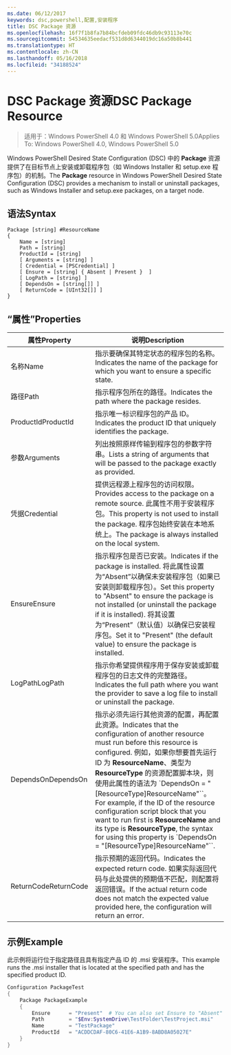 ```yaml
---
ms.date: 06/12/2017
keywords: dsc,powershell,配置,安装程序
title: DSC Package 资源
ms.openlocfilehash: 16f7f1b8fa7b84bcfdeb09fdc46db9c93113e70c
ms.sourcegitcommit: 54534635eedacf531d8d6344019dc16a50b8b441
ms.translationtype: HT
ms.contentlocale: zh-CN
ms.lasthandoff: 05/16/2018
ms.locfileid: "34188524"
---
```

# <a name="dsc-package-resource"></a><span data-ttu-id="e2094-103">DSC Package 资源</span><span class="sxs-lookup"><span data-stu-id="e2094-103">DSC Package Resource</span></span>

> <span data-ttu-id="e2094-104">适用于：Windows PowerShell 4.0 和 Windows PowerShell 5.0</span><span class="sxs-lookup"><span data-stu-id="e2094-104">Applies To: Windows PowerShell 4.0, Windows PowerShell 5.0</span></span>

<span data-ttu-id="e2094-105">Windows PowerShell Desired State Configuration (DSC) 中的 **Package** 资源提供了在目标节点上安装或卸载程序包（如 Windows Installer 和 setup.exe 程序包）的机制。</span><span class="sxs-lookup"><span data-stu-id="e2094-105">The **Package** resource in Windows PowerShell Desired State Configuration (DSC) provides a mechanism to install or uninstall packages, such as Windows Installer and setup.exe packages, on a target node.</span></span>

## <a name="syntax"></a><span data-ttu-id="e2094-106">语法</span><span class="sxs-lookup"><span data-stu-id="e2094-106">Syntax</span></span>

```
Package [string] #ResourceName
{
    Name = [string]
    Path = [string]
    ProductId = [string]
    [ Arguments = [string] ]
    [ Credential = [PSCredential] ]
    [ Ensure = [string] { Absent | Present }  ]
    [ LogPath = [string] ]
    [ DependsOn = [string[]] ]
    [ ReturnCode = [UInt32[]] ]
}
```

## <a name="properties"></a><span data-ttu-id="e2094-107">“属性”</span><span class="sxs-lookup"><span data-stu-id="e2094-107">Properties</span></span>
|  <span data-ttu-id="e2094-108">属性</span><span class="sxs-lookup"><span data-stu-id="e2094-108">Property</span></span>  |  <span data-ttu-id="e2094-109">说明</span><span class="sxs-lookup"><span data-stu-id="e2094-109">Description</span></span>   |
|---|---|
| <span data-ttu-id="e2094-110">名称</span><span class="sxs-lookup"><span data-stu-id="e2094-110">Name</span></span>| <span data-ttu-id="e2094-111">指示要确保其特定状态的程序包的名称。</span><span class="sxs-lookup"><span data-stu-id="e2094-111">Indicates the name of the package for which you want to ensure a specific state.</span></span>|
| <span data-ttu-id="e2094-112">路径</span><span class="sxs-lookup"><span data-stu-id="e2094-112">Path</span></span>| <span data-ttu-id="e2094-113">指示程序包所在的路径。</span><span class="sxs-lookup"><span data-stu-id="e2094-113">Indicates the path where the package resides.</span></span>|
| <span data-ttu-id="e2094-114">ProductId</span><span class="sxs-lookup"><span data-stu-id="e2094-114">ProductId</span></span>| <span data-ttu-id="e2094-115">指示唯一标识程序包的产品 ID。</span><span class="sxs-lookup"><span data-stu-id="e2094-115">Indicates the product ID that uniquely identifies the package.</span></span>|
| <span data-ttu-id="e2094-116">参数</span><span class="sxs-lookup"><span data-stu-id="e2094-116">Arguments</span></span>| <span data-ttu-id="e2094-117">列出按照原样传输到程序包的参数字符串。</span><span class="sxs-lookup"><span data-stu-id="e2094-117">Lists a string of arguments that will be passed to the package exactly as provided.</span></span>|
| <span data-ttu-id="e2094-118">凭据</span><span class="sxs-lookup"><span data-stu-id="e2094-118">Credential</span></span>| <span data-ttu-id="e2094-119">提供远程源上程序包的访问权限。</span><span class="sxs-lookup"><span data-stu-id="e2094-119">Provides access to the package on a remote source.</span></span> <span data-ttu-id="e2094-120">此属性不用于安装程序包。</span><span class="sxs-lookup"><span data-stu-id="e2094-120">This property is not used to install the package.</span></span> <span data-ttu-id="e2094-121">程序包始终安装在本地系统上。</span><span class="sxs-lookup"><span data-stu-id="e2094-121">The package is always installed on the local system.</span></span>|
| <span data-ttu-id="e2094-122">Ensure</span><span class="sxs-lookup"><span data-stu-id="e2094-122">Ensure</span></span>| <span data-ttu-id="e2094-123">指示程序包是否已安装。</span><span class="sxs-lookup"><span data-stu-id="e2094-123">Indicates if the package is installed.</span></span> <span data-ttu-id="e2094-124">将此属性设置为“Absent”以确保未安装程序包（如果已安装则卸载程序包）。</span><span class="sxs-lookup"><span data-stu-id="e2094-124">Set this property to "Absent" to ensure the package is not installed (or uninstall the package if it is installed).</span></span> <span data-ttu-id="e2094-125">将其设置为“Present”（默认值）以确保已安装程序包。</span><span class="sxs-lookup"><span data-stu-id="e2094-125">Set it to "Present" (the default value) to ensure the package is installed.</span></span>|
| <span data-ttu-id="e2094-126">LogPath</span><span class="sxs-lookup"><span data-stu-id="e2094-126">LogPath</span></span>| <span data-ttu-id="e2094-127">指示你希望提供程序用于保存安装或卸载程序包的日志文件的完整路径。</span><span class="sxs-lookup"><span data-stu-id="e2094-127">Indicates the full path where you want the provider to save a log file to install or uninstall the package.</span></span>|
| <span data-ttu-id="e2094-128">DependsOn</span><span class="sxs-lookup"><span data-stu-id="e2094-128">DependsOn</span></span> | <span data-ttu-id="e2094-129">指示必须先运行其他资源的配置，再配置此资源。</span><span class="sxs-lookup"><span data-stu-id="e2094-129">Indicates that the configuration of another resource must run before this resource is configured.</span></span> <span data-ttu-id="e2094-130">例如，如果你想要首先运行 ID 为 **ResourceName**、类型为 **ResourceType** 的资源配置脚本块，则使用此属性的语法为 \`DependsOn = "[ResourceType]ResourceName"\`\`。</span><span class="sxs-lookup"><span data-stu-id="e2094-130">For example, if the ID of the resource configuration script block that you want to run first is **ResourceName** and its type is **ResourceType**, the syntax for using this property is \`DependsOn = "[ResourceType]ResourceName"\`\`.</span></span>|
| <span data-ttu-id="e2094-131">ReturnCode</span><span class="sxs-lookup"><span data-stu-id="e2094-131">ReturnCode</span></span>| <span data-ttu-id="e2094-132">指示预期的返回代码。</span><span class="sxs-lookup"><span data-stu-id="e2094-132">Indicates the expected return code.</span></span> <span data-ttu-id="e2094-133">如果实际返回代码与此处提供的预期值不匹配，则配置将返回错误。</span><span class="sxs-lookup"><span data-stu-id="e2094-133">If the actual return code does not match the expected value provided here, the configuration will return an error.</span></span>|

## <a name="example"></a><span data-ttu-id="e2094-134">示例</span><span class="sxs-lookup"><span data-stu-id="e2094-134">Example</span></span>

<span data-ttu-id="e2094-135">此示例将运行位于指定路径且具有指定产品 ID 的 .msi 安装程序。</span><span class="sxs-lookup"><span data-stu-id="e2094-135">This example runs the .msi installer that is located at the specified path and has the specified product ID.</span></span>

```powershell
Configuration PackageTest
{
    Package PackageExample
    {
        Ensure      = "Present"  # You can also set Ensure to "Absent"
        Path        = "$Env:SystemDrive\TestFolder\TestProject.msi"
        Name        = "TestPackage"
        ProductId   = "ACDDCDAF-80C6-41E6-A1B9-8ABD8A05027E"
    }
}
```